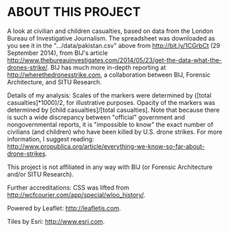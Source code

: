 ABOUT THIS PROJECT
========

A look at civilian and children casualties, based on data from the London Bureau of Investigative Journalism. The spreadsheet was downloaded as you see it in the ".../data/pakistan.csv" above from http://bit.ly/1CGrbCt (29 September 2014), from BIJ's article http://www.thebureauinvestigates.com/2014/05/23/get-the-data-what-the-drones-strike/. BIJ has much more in-depth reporting at http://wherethedronesstrike.com, a collaboration between BIJ, Forensic Architecture, and SITU Research.

Details of my analysis: Scales of the markers were determined by ([total casualties]*1000)/2, for illustrative purposes. Opacity of the markers was determined by [child casualties]/[total casualties]. Note that because there is such a wide discrepancy between "official" government and nongovernmental reports, it is "impossible to know" the exact number of civilians (and children) who have been killed by U.S. drone strikes. For more information, I suggest reading: http://www.propublica.org/article/everything-we-know-so-far-about-drone-strikes.

This project is not affiliated in any way with BIJ (or Forensic Architecture and/or SITU Research).

Further accreditations: CSS was lifted from http://wcfcourier.com/app/special/wloo_history/.

Powered by Leaflet: http://leafletjs.com.

Tiles by Esri: http://www.esri.com.
